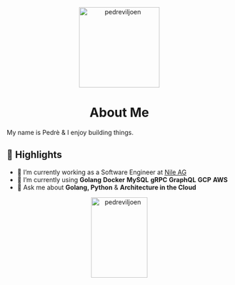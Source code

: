 <p align="center">
  <a href="https://www.rickkln.com">
    <img alt="pedreviljoen" src="https://avatars.githubusercontent.com/u/22566407?v=4" width="180" />
  </a>
</p>

<h1 align="center">
  About Me
</h1>

My name is Pedrè & I enjoy building things.

## :book: Highlights

- 🔭 I’m currently working as a Software Engineer at [Nile AG](https://nile.ag)
- 🌱 I’m currently using **Golang** **Docker** **MySQL** **gRPC** **GraphQL** **GCP** **AWS**
- 💬 Ask me about  **Golang, Python** & **Architecture in the Cloud**

<div align="center">
  <a href="https://github.com/anuraghazra/github-readme-stats">
    <img src="https://github-readme-stats.vercel.app/api?username=pedreviljoen&show_icons=true&theme=buefy&count_private=true" alt="pedreviljoen" height=180 width=50% />
  </a>
</div>
